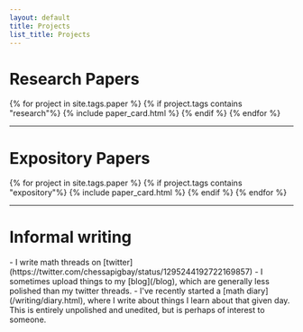 ```yaml
---
layout: default
title: Projects
list_title: Projects
---
```



  <div class="container">
  <h1 class="mt-4 mb-4">Research Papers</h1>

 {% for project in site.tags.paper %}
 {% if project.tags contains "research"%}
 {% include paper_card.html %}
 {% endif %}
  {% endfor %}

<hr class="mine">
<h1 class="mt-4 mb-4">Expository Papers</h1>

 {% for project in site.tags.paper %}
 {% if project.tags contains "expository"%}
 {% include paper_card.html %}
 {% endif %}
  {% endfor %}

  </div>

<hr class="mine">
<h1 class="mt-4 mb-4">Informal writing</h1>
- I write math threads on [twitter](https://twitter.com/chessapigbay/status/1295244192722169857) 
- I sometimes upload things to my [blog](/blog), which are generally less polished than my twitter threads.
- I've recently started a [math diary](/writing/diary.html), where I write about things I learn about that given day. This is entirely unpolished and unedited, but is perhaps of interest to someone. 